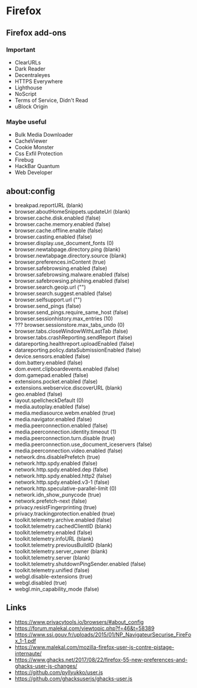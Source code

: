 # Firefox

## Firefox add-ons

### Important

* ClearURLs
* Dark Reader
* Decentraleyes
* HTTPS Everywhere
* Lighthouse
* NoScript
* Terms of Service, Didn't Read
* uBlock Origin

### Maybe useful

* Bulk Media Downloader
* CacheViewer
* Cookie Monster
* Css Exfil Protection
* Firebug
* HackBar Quantum
* Web Developer

## about:config

* breakpad.reportURL (blank)
* browser.aboutHomeSnippets.updateUrl (blank)
* browser.cache.disk.enabled (false)
* browser.cache.memory.enabled (false)
* browser.cache.offline.enable (false)
* browser.casting.enabled (false)
* browser.display.use_document_fonts (0)
* browser.newtabpage.directory.ping (blank)
* browser.newtabpage.directory.source (blank)
* browser.preferences.inContent (true)
* browser.safebrowsing.enabled (false)
* browser.safebrowsing.malware.enabled (false)
* browser.safebrowsing.phishing.enabled (false)
* browser.search.geoip.url ("")
* browser.search.suggest.enabled (false)
* browser.selfsupport.url ("")
* browser.send_pings (false)
* browser.send_pings.require_same_host (false)
* browser.sessionhistory.max_entries (10)
* ??? browser.sessionstore.max_tabs_undo (0)
* browser.tabs.closeWindowWithLastTab (false)
* browser.tabs.crashReporting.sendReport (false)
* datareporting.healthreport.uploadEnabled (false)
* datareporting.policy.dataSubmissionEnabled (false)
* device.sensors.enabled (false)
* dom.battery.enabled (false)
* dom.event.clipboardevents.enabled (false)
* dom.gamepad.enabled (false)
* extensions.pocket.enabled (false)
* extensions.webservice.discoverURL (blank)
* geo.enabled (false)
* layout.spellcheckDefault (0)
* media.autoplay.enabled (false)
* media.mediasource.webm.enabled (true)
* media.navigator.enabled (false)
* media.peerconnection.enabled (false)
* media.peerconnection.identity.timeout (1)
* media.peerconnection.turn.disable (true)
* media.peerconnection.use_document_iceservers (false)
* media.peerconnection.video.enabled (false)
* network.dns.disablePrefetch (true)
* network.http.spdy.enabled (false)
* network.http.spdy.enabled.dep (false)
* network.http.spdy.enabled.http2 (false)
* network.http.spdy.enabled.v3-1 (false)
* network.http.speculative-parallel-limit (0)
* network.idn_show_punycode (true)
* network.prefetch-next (false)
* privacy.resistFingerprinting (true)
* privacy.trackingprotection.enabled (true)
* toolkit.telemetry.archive.enabled (false)
* toolkit.telemetry.cachedClientID (blank)
* toolkit.telemetry.enabled (false)
* toolkit.telemetry.infoURL (blank)
* toolkit.telemetry.previousBuildID (blank)
* toolkit.telemetry.server_owner (blank)
* toolkit.telemetry.server (blank)
* toolkit.telemetry.shutdownPingSender.enabled (false)
* toolkit.telemetry.unified (false)
* webgl.disable-extensions (true)
* webgl.disabled (true)
* webgl.min_capability_mode (false)

## Links

* https://www.privacytools.io/browsers/#about_config
* https://forum.malekal.com/viewtopic.php?f=46&t=58389
* https://www.ssi.gouv.fr/uploads/2015/01/NP_NavigateurSecurise_FireFox_1-1.pdf
* https://www.malekal.com/mozilla-firefox-user-js-contre-pistage-internaute/
* https://www.ghacks.net/2017/08/22/firefox-55-new-preferences-and-ghacks-user-js-changes/
* https://github.com/pyllyukko/user.js
* https://github.com/ghacksuserjs/ghacks-user.js
